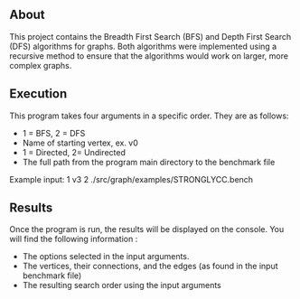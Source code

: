 ## About
This project contains the Breadth First Search (BFS) and Depth First Search (DFS) algorithms for graphs. Both algorithms were implemented using a recursive method to ensure that the algorithms would work on larger, more complex graphs. 

## Execution
This program takes four arguments in a specific order. They are as follows:
-	1 = BFS, 2 = DFS
-	Name of starting vertex, ex.  v0 
-	1 = Directed, 2= Undirected
-	The full path from the program main directory to the benchmark file

Example input: 1 v3 2 ./src/graph/examples/STRONGLYCC.bench

## Results
Once the program is run, the results will be displayed on the console. You will find the following information :
- 	The options selected in the input arguments. 
- 	The vertices, their connections, and the edges (as found in the input benchmark file)
-   The resulting search order using the input arguments
